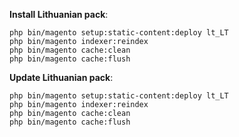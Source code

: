 **Install Lithuanian pack**:

```
php bin/magento setup:static-content:deploy lt_LT
php bin/magento indexer:reindex
php bin/magento cache:clean
php bin/magento cache:flush
```



**Update  Lithuanian pack**:

```
php bin/magento setup:static-content:deploy lt_LT
php bin/magento indexer:reindex
php bin/magento cache:clean
php bin/magento cache:flush
